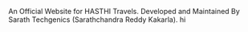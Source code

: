 An Official Website for HASTHI Travels.
Developed and Maintained By Sarath Techgenics (Sarathchandra Reddy Kakarla).
hi